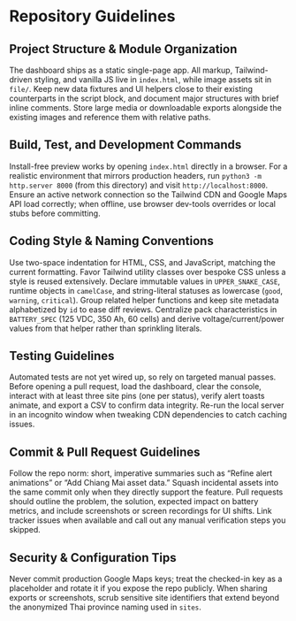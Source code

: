 # Repository Guidelines

## Project Structure & Module Organization
The dashboard ships as a static single-page app. All markup, Tailwind-driven styling, and vanilla JS live in `index.html`, while image assets sit in `file/`. Keep new data fixtures and UI helpers close to their existing counterparts in the script block, and document major structures with brief inline comments. Store large media or downloadable exports alongside the existing images and reference them with relative paths.

## Build, Test, and Development Commands
Install-free preview works by opening `index.html` directly in a browser. For a realistic environment that mirrors production headers, run `python3 -m http.server 8000` (from this directory) and visit `http://localhost:8000`. Ensure an active network connection so the Tailwind CDN and Google Maps API load correctly; when offline, use browser dev-tools overrides or local stubs before committing.

## Coding Style & Naming Conventions
Use two-space indentation for HTML, CSS, and JavaScript, matching the current formatting. Favor Tailwind utility classes over bespoke CSS unless a style is reused extensively. Declare immutable values in `UPPER_SNAKE_CASE`, runtime objects in `camelCase`, and string-literal statuses as lowercase (`good`, `warning`, `critical`). Group related helper functions and keep site metadata alphabetized by `id` to ease diff reviews.
Centralize pack characteristics in `BATTERY_SPEC` (125 VDC, 350 Ah, 60 cells) and derive voltage/current/power values from that helper rather than sprinkling literals.

## Testing Guidelines
Automated tests are not yet wired up, so rely on targeted manual passes. Before opening a pull request, load the dashboard, clear the console, interact with at least three site pins (one per status), verify alert toasts animate, and export a CSV to confirm data integrity. Re-run the local server in an incognito window when tweaking CDN dependencies to catch caching issues.

## Commit & Pull Request Guidelines
Follow the repo norm: short, imperative summaries such as “Refine alert animations” or “Add Chiang Mai asset data.” Squash incidental assets into the same commit only when they directly support the feature. Pull requests should outline the problem, the solution, expected impact on battery metrics, and include screenshots or screen recordings for UI shifts. Link tracker issues when available and call out any manual verification steps you skipped.

## Security & Configuration Tips
Never commit production Google Maps keys; treat the checked-in key as a placeholder and rotate it if you expose the repo publicly. When sharing exports or screenshots, scrub sensitive site identifiers that extend beyond the anonymized Thai province naming used in `sites`.
